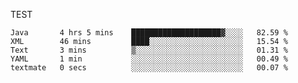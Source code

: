 TEST

<!--START_SECTION:waka-->

```text
Java       4 hrs 5 mins    ████████████████████▓░░░░   82.59 %
XML        46 mins         ████░░░░░░░░░░░░░░░░░░░░░   15.54 %
Text       3 mins          ▒░░░░░░░░░░░░░░░░░░░░░░░░   01.31 %
YAML       1 min           ░░░░░░░░░░░░░░░░░░░░░░░░░   00.49 %
textmate   0 secs          ░░░░░░░░░░░░░░░░░░░░░░░░░   00.07 %
```

<!--END_SECTION:waka-->
